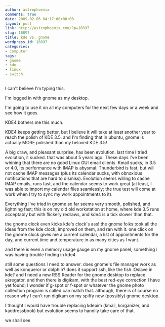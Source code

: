 ```yaml
---
author: astrophoenix
comments: true
date: 2009-02-06 04:17:00+00:00
layout: post
link: http://astrophoenix.com/?p=16097
slug: 16097
title: kde vs. gnome
wordpress_id: 16097
categories:
- Computer
tags:
- gnome
- kde
- linux
- switch
---
```


I can't believe I'm typing this.  
  
I'm logged in with gnome as my desktop.  
  
I'm going to use it on all my computers for the next few days or a week and see how it goes.  
  
KDE4 bothers me this much.  
  
KDE4 keeps getting better, but I believe it will take at least another year to reach the polish of KDE 3.5. and I'm finding that in ubuntu, gnome is actually MORE polished than my beloved KDE 3.5!  
  
A big draw, and pleasant surprise, has been evolution. last time I tried evolution, it sucked. that was about 5 years ago. These days I've been whining that there are no good Linux GUI email clients. Kmail sucks, in 3.5 or 4.0, its performance with IMAP is abysmal. Thunderbird is fast, but will not cache IMAP messages (plus its calendar sucks, with obnoxious notifications that are hard to dismiss). Evolution seems willing to cache IMAP emails, runs fast, and the calendar seems to work great (at least, I was able to import my calendar files seamlessly; the true test will come at work when I try to sync my work appointments to it).  
  
Everything I've tried in gnome so far seems very smooth, polished, and lightning fast; this is on my old old workstation at home, where kde 3.5 runs acceptably but with flickery redraws, and kde4 is a tick slower than that.  
  
the gnome clock even kicks kde's clock's ass! the gnome folks took all the ideas from the kde clock, improved on them, and ran with it. one click on the gnome clock gives me a current calendar, a list of appointments for the day, and current time and temperature in as many cities as I want.  
  
and there is even a memory usage gauge on my gnome panel, something I was having trouble finding in kde4.  
  
still some questions I need to answer: does gnome's file manager work as well as konqueror or dolphin? does it support ssh, like the fish IOslave in kde? and I need a new RSS Reader for the gnome desktop to replace akregator. and then there is digikam, with the best red-eye correction I have yet found; I wonder if g-spot or f-spot or whatever the gnome photo collection program is called can match that. although, there is of course no reason why I can't run digikam on my spiffy new (possibly) gnome desktop.  
  
I thought I would have trouble replacing kdepim (kmail, korganizer, and kaddressbook) but evolution seems to handily take care of that.  
  
we shall see.
